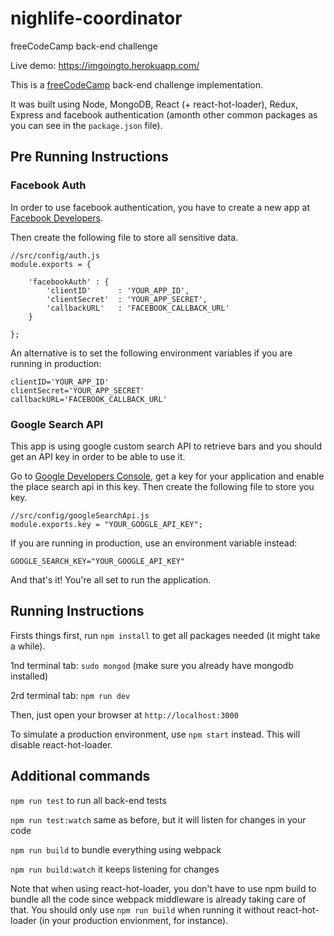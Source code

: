 # nighlife-coordinator

freeCodeCamp back-end challenge

Live demo: https://imgoingto.herokuapp.com/ 

This is a [freeCodeCamp](https://www.freecodecamp.com/challenges/build-a-nightlife-coordination-app) back-end challenge implementation.

It was built using Node, MongoDB, React (+ react-hot-loader), Redux, Express and facebook authentication (amonth other common packages as you can see in the `package.json` file).

## Pre Running Instructions

### Facebook Auth

In order to use facebook authentication, you have to create a new app at [Facebook Developers](https://developers.facebook.com/docs/apps/register).

Then create the following file to store all sensitive data.

```
//src/config/auth.js
module.exports = {

    'facebookAuth' : {
        'clientID'      : 'YOUR_APP_ID',
        'clientSecret'  : 'YOUR_APP_SECRET',
        'callbackURL'   : 'FACEBOOK_CALLBACK_URL'
    }

};
```

An alternative is to set the following environment variables if you are running in production:

```
clientID='YOUR_APP_ID'
clientSecret='YOUR_APP_SECRET'
callbackURL='FACEBOOK_CALLBACK_URL'
```

### Google Search API

This app is using google custom search API to retrieve bars and you should get an API key in order to be able to use it.

Go to [Google Developers Console](https://console.developers.google.com/?pli=1), get a key for your application and enable the place search api in this key. Then create the following file to store you key.

```
//src/config/googleSearchApi.js
module.exports.key = "YOUR_GOOGLE_API_KEY";
```

If you are running in production, use an environment variable instead:

```
GOOGLE_SEARCH_KEY="YOUR_GOOGLE_API_KEY"
```

And that's it! You're all set to run the application.

## Running Instructions

Firsts things first, run `npm install` to get all packages needed (it might take a while).

1nd terminal tab: `sudo mongod` (make sure you already have mongodb installed)

2rd terminal tab: `npm run dev`

Then, just open your browser at `http://localhost:3000`

To simulate a production environment, use `npm start` instead. This will disable react-hot-loader.

## Additional commands

`npm run test` to run all back-end tests

`npm run test:watch` same as before, but it will listen for changes in your code

`npm run build` to bundle everything using webpack

`npm run build:watch` it keeps listening for changes

Note that when using react-hot-loader, you don't have to use npm build to bundle all the code since webpack middleware is already taking care of that. You should only use `npm run build` when running it without react-hot-loader (in your production envionment, for instance).
